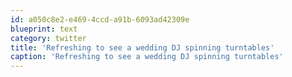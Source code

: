 ```yaml
---
id: a050c8e2-e469-4ccd-a91b-6093ad42309e
blueprint: text
category: twitter
title: 'Refreshing to see a wedding DJ spinning turntables'
caption: 'Refreshing to see a wedding DJ spinning turntables'
---
```

